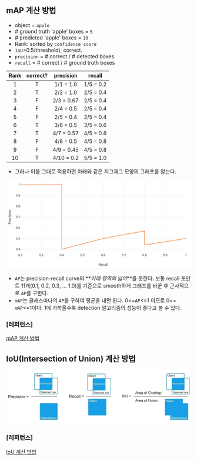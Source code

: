 ## mAP 계산 방법

- object = `apple`
- \# ground truth 'apple' boxes = `5`
- \# predicted 'apple' boxes = `10`
- Rank: sorted by `confidence score`
- `IoU`>0.5(threshold), correct.
- `precision` = \# correct / \# detected boxes
- `recall` = \# correct / \# ground truth boxes

| Rank | correct? | precision  |  recall   |
| :--: | :------: | :--------: | :-------: |
|  1   |    T     | 1/1 = 1.0  | 1/5 = 0.2 |
|  2   |    T     | 2/2 = 1.0  | 2/5 = 0.4 |
|  3   |    F     | 2/3 = 0.67 | 2/5 = 0.4 |
|  4   |    F     | 2/4 = 0.5  | 2/5 = 0.4 |
|  5   |    F     | 2/5 = 0.4  | 2/5 = 0.4 |
|  6   |    T     | 3/6 = 0.5  | 3/5 = 0.6 |
|  7   |    T     | 4/7 = 0.57 | 4/5 = 0.8 |
|  8   |    F     | 4/8 = 0.5  | 4/5 = 0.8 |
|  9   |    F     | 4/9 = 0.45 | 4/5 = 0.8 |
|  10  |    T     | 4/10 = 0.2 | 5/5 = 1.0 |

- 그러나 이를 그대로 적용하면 아래와 같은 지그재그 모양의 그래프를 얻는다.

![mAP_no_smooth](/miscellaneous/mAP_no_smooth.png)



- `AP`는 precision-recall curve의 **_아래 영역의 넓이_**를 뜻한다. 보통 recall 포인트 11개(0.1, 0.2, 0.3, … 1.0)를 기준으로 smooth하게 그래프를 바꾼 후 근사적으로 `AP`를 구한다.
- `mAP`는 클래스마다의 `AP`를 구하여 평균을 내면 된다. 0<=`AP`<=1 이므로 0<= `mAP`<=1이다. 1에 가까울수록 detection 알고리즘의 성능이 좋다고 볼 수 있다.

### [레퍼런스]

[mAP 계산 방법](https://medium.com/@jonathan_hui/map-mean-average-precision-for-object-detection-45c121a31173)



## IoU(Intersection of Union) 계산 방법

![IoU](/miscellaneous/IoU.jpg)

### [레퍼런스]

[IoU 계산 방법](http://nooverfit.com/wp/david9%E7%9A%84%E6%99%AE%E5%8F%8A%E8%B4%B4%EF%BC%9A%E6%9C%BA%E5%99%A8%E8%A7%86%E8%A7%89%E4%B8%AD%E7%9A%84%E5%B9%B3%E5%9D%87%E7%B2%BE%E5%BA%A6ap-%E5%B9%B3%E5%9D%87%E7%B2%BE%E5%BA%A6%E5%9D%87/jlhnn/)